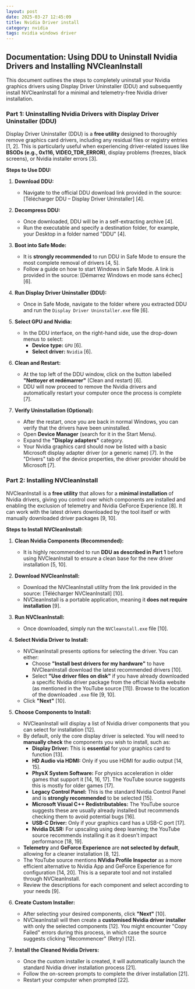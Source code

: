 ```yaml
---
layout: post
date: 2025-03-27 12:45:09
title: Nvidia Driver install
category: nvidia
tags: nvidia windows driver
---
```


## Documentation: Using DDU to Uninstall Nvidia Drivers and Installing NVCleanInstall

This document outlines the steps to completely uninstall your Nvidia graphics drivers using Display Driver Uninstaller (DDU) and subsequently install NVCleanInstall for a minimal and telemetry-free Nvidia driver installation.

### Part 1: Uninstalling Nvidia Drivers with Display Driver Uninstaller (DDU)

Display Driver Uninstaller (DDU) is a **free utility** designed to thoroughly remove graphics card drivers, including any residual files or registry entries [1, 2]. This is particularly useful when experiencing driver-related issues like **BSODs (e.g., 0x116, VIDEO_TDR_ERROR)**, display problems (freezes, black screens), or Nvidia installer errors [3].

**Steps to Use DDU:**

1.  **Download DDU:**
    *   Navigate to the official DDU download link provided in the source: [Télécharger DDU – Display Driver Uninstaller] [4].

2.  **Decompress DDU:**
    *   Once downloaded, DDU will be in a self-extracting archive [4].
    *   Run the executable and specify a destination folder, for example, your Desktop in a folder named "DDU" [4].

3.  **Boot into Safe Mode:**
    *   It is **strongly recommended** to run DDU in Safe Mode to ensure the most complete removal of drivers [4, 5].
    *   Follow a guide on how to start Windows in Safe Mode. A link is provided in the source: [Démarrez Windows en mode sans échec] [6].

4.  **Run Display Driver Uninstaller (DDU):**
    *   Once in Safe Mode, navigate to the folder where you extracted DDU and run the `Display Driver Uninstaller.exe` file [6].

5.  **Select GPU and Nvidia:**
    *   In the DDU interface, on the right-hand side, use the drop-down menus to select:
        *   **Device type:** `GPU` [6].
        *   **Select driver:** `Nvidia` [6].

6.  **Clean and Restart:**
    *   At the top left of the DDU window, click on the button labelled **"Nettoyer et redémarrer"** (Clean and restart) [6].
    *   DDU will now proceed to remove the Nvidia drivers and automatically restart your computer once the process is complete [7].

7.  **Verify Uninstallation (Optional):**
    *   After the restart, once you are back in normal Windows, you can verify that the drivers have been uninstalled.
    *   Open **Device Manager** (search for it in the Start Menu).
    *   Expand the **"Display adapters"** category.
    *   Your Nvidia graphics card should now be listed with a basic Microsoft display adapter driver (or a generic name) [7]. In the "Drivers" tab of the device properties, the driver provider should be Microsoft [7].

### Part 2: Installing NVCleanInstall

NVCleanInstall is a **free utility** that allows for a **minimal installation** of Nvidia drivers, giving you control over which components are installed and enabling the exclusion of telemetry and Nvidia GeForce Experience [8]. It can work with the latest drivers downloaded by the tool itself or with manually downloaded driver packages [9, 10].

**Steps to Install NVCleanInstall:**

1.  **Clean Nvidia Components (Recommended):**
    *   It is highly recommended to run **DDU as described in Part 1** before using NVCleanInstall to ensure a clean base for the new driver installation [5, 10].

2.  **Download NVCleanInstall:**
    *   Download the NVCleanInstall utility from the link provided in the source: [Télécharger NVCleanInstall] [10].
    *   NVCleanInstall is a portable application, meaning it **does not require installation** [9].

3.  **Run NVCleanInstall:**
    *   Once downloaded, simply run the `NVCleanstall.exe` file [10].

4.  **Select Nvidia Driver to Install:**
    *   NVCleanInstall presents options for selecting the driver. You can either:
        *   Choose **"Install best drivers for my hardware"** to have NVCleanInstall download the latest recommended drivers [10].
        *   Select **"Use driver files on disk"** if you have already downloaded a specific Nvidia driver package from the official Nvidia website (as mentioned in the YouTube source [11]). Browse to the location of the downloaded `.exe` file [9, 10].
    *   Click **"Next"** [10].

5.  **Choose Components to Install:**
    *   NVCleanInstall will display a list of Nvidia driver components that you can select for installation [12].
    *   By default, only the core display driver is selected. You will need to **manually check** the components you wish to install, such as:
        *   **Display Driver:** This is **essential** for your graphics card to function [13].
        *   **HD Audio via HDMI:** Only if you use HDMI for audio output [14, 15].
        *   **PhysX System Software:** For physics acceleration in older games that support it [14, 16, 17]. The YouTube source suggests this is mostly for older games [17].
        *   **Legacy Control Panel:** This is the standard Nvidia Control Panel and is **strongly recommended** to be selected [15].
        *   **Microsoft Visual C++ Redistributables:** The YouTube source suggests these are usually already installed but recommends checking them to avoid potential bugs [16].
        *   **USB-C Driver:** Only if your graphics card has a USB-C port [17].
        *   **Nvidia DLSR:** For upscaling using deep learning; the YouTube source recommends installing it as it doesn't impact performance [18, 19].
    *   **Telemetry** and **GeForce Experience** are **not selected by default**, allowing for a cleaner installation [8, 12].
    *   The YouTube source mentions **NVidia Profile Inspector** as a more efficient alternative to Nvidia App and GeForce Experience for configuration [14, 20]. This is a separate tool and not installed through NVCleanInstall.
    *   Review the descriptions for each component and select according to your needs [9].

6.  **Create Custom Installer:**
    *   After selecting your desired components, click **"Next"** [10].
    *   NVCleanInstall will then create a **customised Nvidia driver installer** with only the selected components [12]. You might encounter "Copy Failed" errors during this process, in which case the source suggests clicking "Recommencer" (Retry) [12].

7.  **Install the Cleaned Nvidia Drivers:**
    *   Once the custom installer is created, it will automatically launch the standard Nvidia driver installation process [21].
    *   Follow the on-screen prompts to complete the driver installation [21].
    *   Restart your computer when prompted [22].

